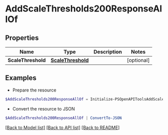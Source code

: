 # AddScaleThresholds200ResponseAllOf
## Properties

Name | Type | Description | Notes
------------ | ------------- | ------------- | -------------
**ScaleThreshold** | [**ScaleThreshold**](ScaleThreshold.md) |  | [optional] 

## Examples

- Prepare the resource
```powershell
$AddScaleThresholds200ResponseAllOf = Initialize-PSOpenAPIToolsAddScaleThresholds200ResponseAllOf  -ScaleThreshold null
```

- Convert the resource to JSON
```powershell
$AddScaleThresholds200ResponseAllOf | ConvertTo-JSON
```

[[Back to Model list]](../README.md#documentation-for-models) [[Back to API list]](../README.md#documentation-for-api-endpoints) [[Back to README]](../README.md)

